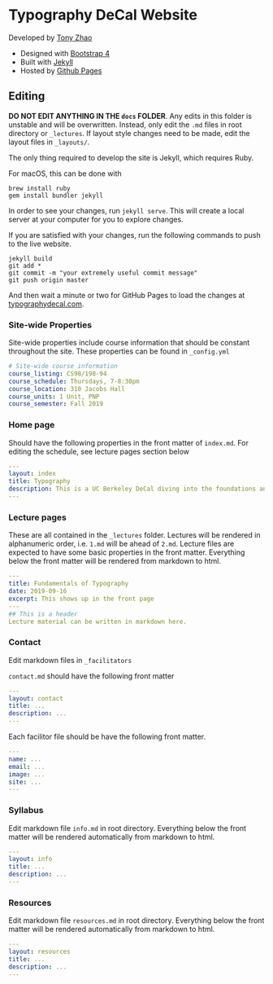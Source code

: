 # Typography DeCal Website
Developed by [Tony Zhao](http://tonyzhao.org)
* Designed with [Bootstrap 4](https://getbootstrap.com/)
* Built with [Jekyll](https://jekyllrb.com/)
* Hosted by [Github Pages](https://pages.github.com/)

## Editing
**DO NOT EDIT ANYTHING IN THE `docs` FOLDER**.
Any edits in this folder is unstable and will be overwritten. 
Instead, only edit the `.md` files in root directory or `_lectures`. 
If layout style changes need to be made, edit the layout files in `_layouts/`.

The only thing required to develop the site is Jekyll, which requires Ruby.

For macOS, this can be done with

```
brew install ruby
gem install bundler jekyll
```

In order to see your changes, run `jekyll serve`. This will create a local server at your computer for you to explore changes.

If you are satisfied with your changes, run the following commands to push to the live website.
```
jekyll build
git add *
git commit -m "your extremely useful commit message"
git push origin master
```

And then wait a minute or two for GitHub Pages to load the changes at [typographydecal.com](http://typographydecal.com).

### Site-wide Properties

Site-wide properties include course information that should be constant throughout the site. These properties can be found in `_config.yml`

```yml
# Site-wide course information
course_listing: CS98/198-94
course_schedule: Thursdays, 7-8:30pm
course_location: 310 Jacobs Hall
course_units: 1 Unit, PNP
course_semester: Fall 2019
```

### Home page
Should have the following properties in the front matter of `index.md`. For editing the schedule, see lecture pages section below
```yaml
---
layout: index
title: Typography
description: This is a UC Berkeley DeCal diving into the foundations and applications of typography. 
---

```

### Lecture pages
These are all contained in the `_lectures` folder. Lectures will be rendered in alphanumeric order, i.e. `1.md` will be ahead of `2.md`. Lecture files are expected to have some basic properties in the front matter. Everything below the front matter will be rendered from markdown to html.

```yaml
---
title: Fundamentals of Typography
date: 2019-09-16
excerpt: This shows up in the front page
---
## This is a header
Lecture material can be written in markdown here.
```

### Contact
Edit markdown files in `_facilitators`

`contact.md` should have the following front matter
```yaml
---
layout: contact
title: ...
description: ...
---
```

Each facilitor file should be have the following front matter.
```yaml
---
name: ...
email: ...
image: ...
site: ...
---
```

### Syllabus
Edit markdown file `info.md` in root directory. Everything below the front matter will be rendered automatically from markdown to html.


```yaml
---
layout: info
title: ...
description: ...
---
```

### Resources
Edit markdown file `resources.md` in root directory. Everything below the front matter will be rendered automatically from markdown to html.


```yaml
---
layout: resources
title: ...
description: ...
---
```